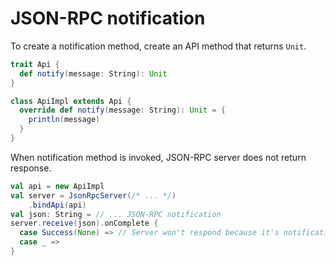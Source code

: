 # JSON-RPC notification

To create a notification method, create an API method that returns ```Unit```.

```scala
trait Api {
  def notify(message: String): Unit
}

class ApiImpl extends Api {
  override def notify(message: String): Unit = {
    println(message)
  }
}
```

When notification method is invoked, JSON-RPC server does not return response.

```scala
val api = new ApiImpl
val server = JsonRpcServer(/* ... */)
    .bindApi(api)
val json: String = // ... JSON-RPC notification
server.receive(json).onComplete {
  case Success(None) => // Server won't respond because it's notification.
  case _ =>
}
```
